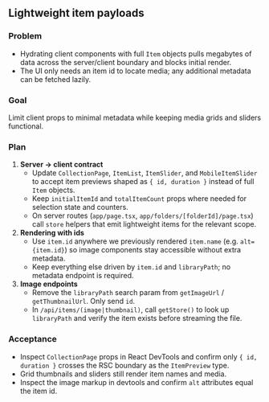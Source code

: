 ## Lightweight item payloads

### Problem
- Hydrating client components with full `Item` objects pulls megabytes of data across the server/client boundary and blocks initial render.
- The UI only needs an item id to locate media; any additional metadata can be fetched lazily.

### Goal
Limit client props to minimal metadata while keeping media grids and sliders functional.

### Plan
1. **Server → client contract**
   - Update `CollectionPage`, `ItemList`, `ItemSlider`, and `MobileItemSlider` to accept item previews shaped as `{ id, duration }` instead of full `Item` objects.
   - Keep `initialItemId` and `totalItemCount` props where needed for selection state and counters.
   - On server routes (`app/page.tsx`, `app/folders/[folderId]/page.tsx`) call `store` helpers that emit lightweight items for the relevant scope.
2. **Rendering with ids**
   - Use `item.id` anywhere we previously rendered `item.name` (e.g. `alt={item.id}`) so image components stay accessible without extra metadata.
   - Keep everything else driven by `item.id` and `libraryPath`; no metadata endpoint is required.
3. **Image endpoints**
   - Remove the `libraryPath` search param from `getImageUrl` / `getThumbnailUrl`. Only send `id`.
   - In `/api/items/(image|thumbnail)`, call `getStore()` to look up `libraryPath` and verify the item exists before streaming the file.

### Acceptance
- Inspect `CollectionPage` props in React DevTools and confirm only `{ id, duration }` crosses the RSC boundary as the `ItemPreview` type.
- Grid thumbnails and sliders still render item names and media.
- Inspect the image markup in devtools and confirm `alt` attributes equal the item id.
